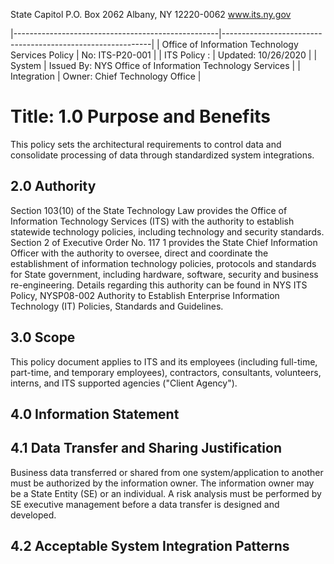 State Capitol P.O. Box 2062 Albany, NY 12220-0062 www.its.ny.gov

|---------------------------------------------------|------------------------------------------------------------|
| Office of Information  Technology Services Policy | No:  ITS-P20-001                                           |
| ITS Policy :                                      | Updated:  10/26/2020                                       |
| System                                            | Issued By:  NYS Office of Information  Technology Services |
| Integration                                       | Owner:  Chief Technology Office                            |

# Title: **1.0 Purpose and Benefits**

This policy sets the architectural requirements to control data and consolidate processing of data through standardized system integrations.

## **2.0 Authority**

Section 103(10) of the State Technology Law provides the Office of Information Technology Services (ITS) with the authority to establish statewide technology policies, including technology and security standards. Section 2 of Executive Order No. 117 1 provides the State Chief Information Officer with the authority to oversee, direct and coordinate the establishment of information technology policies, protocols and standards for State government, including hardware, software, security and business re-engineering. Details regarding this authority can be found in NYS ITS Policy, NYSP08-002 Authority to Establish Enterprise Information Technology (IT) Policies, Standards and Guidelines.

## **3.0 Scope**

This policy document applies to ITS and its employees (including full-time, part-time, and temporary employees), contractors, consultants, volunteers, interns, and ITS supported agencies ("Client Agency").

## **4.0 Information Statement**

## **4.1 Data Transfer and Sharing Justification**

Business data transferred or shared from one system/application to another must be authorized by the information owner. The information owner may be a State Entity (SE) or an individual. A risk analysis must be performed by SE executive management before a data transfer is designed and developed.

## **4.2 Acceptable System Integration Patterns**